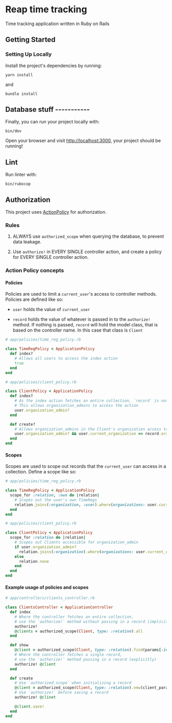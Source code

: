
# Reap time tracking
Time tracking application written in Ruby on Rails
## Getting Started

### Setting Up Locally

Install the project's dependencies by running:

```shell
yarn install
```
and


```shell
bundle install
```

## Database stuff -----------

Finally, you can run your project locally with:

```shell
bin/dev
```

Open your browser and visit <http://localhost:3000>, your project should be running!


## Lint

Run linter with:

```shell
bin/rubocop
```
## Authorization
This project uses [ActionPolicy](https://github.com/palkan/action_policy) for authorization.

### Rules
1. ALWAYS use `authorized_scope` when querying the database, to prevent data leakage.

2. Use `authorize!` in EVERY SINGLE controller action, and create a policy for EVERY SINGLE controller action.

### Action Policy concepts
#### Policies
Policies are used to limit a `current_user`'s access to controller methods.
Policies are defined like so:

- `user` holds the value of `current_user`

- `record` holds the value of whatever is passed in to the `authorize!` method.
If nothing is passed, `record` will hold the model class, that is based on the controller name.
In this case that class is `Client`
```ruby
# app/policies/time_reg_policy.rb

class TimeRegPolicy < ApplicationPolicy
  def index?
    # Allows all users to access the index action
    true
  end
end
```
```ruby
# app/policies/client_policy.rb

class ClientPolicy < ApplicationPolicy
  def index?
    # As the index action fetches an entire collection, `record` is not relevant
    # This allows organization_admins to access the action
    user.organization_admin?
  end

  def create?
    # Allows organization_admins in the Client's organization access to the action
    user.organization_admin? && user.current_organization == record.oragnization
  end
end
```
#### Scopes
Scopes are used to scope out records that the `current_user` can access in a collection.
Define a scope like so:
```ruby
# app/policies/time_reg_policy.rb

class TimeRegPolicy < ApplicationPolicy
  scope_for :relation, :own do |relation|
    # Scopes out the user's own TimeRegs
    relation.joins(:organization, :user).where(organizations: user.current_organization, user: user).distinct
  end
end
```
```ruby
# app/policies/client_policy.rb

class ClientPolicy < ApplicationPolicy
  scope_for :relation do |relation|
    # Scopes out Clients accessible for organization_admin
    if user.organization_admin?
      relation.joins(:organization).where(organizations: user.current_organization).distinct
    else
      relation.none
    end
  end
end
```
#### Example usage of policies and scopes

```ruby
# app/controllers/clients_controller.rb

class ClientsController < ApplicationController
  def index
    # Where the controller fetches an entire collection, 
    # use the `authorize!` method without passing in a record (implicitly)
    authorize!
    @clients = authorized_scope(Client, type: :relation).all
  end

  def show
    @client = authorized_scope(Client, type: :relation).find(params[:id])
    # Where the controller fetches a single record,
    # use the `authorize!` method passing in a record (explicitly)
    authorize! @client
  end

  def create
    # Use `authorized_scope` when initializing a record
    @client = authorized_scope(Client, type: :relation).new(client_params)
    # Use `authorize!` before saving a record
    authorize! @clinet

    @client.save!
  end
end
```
